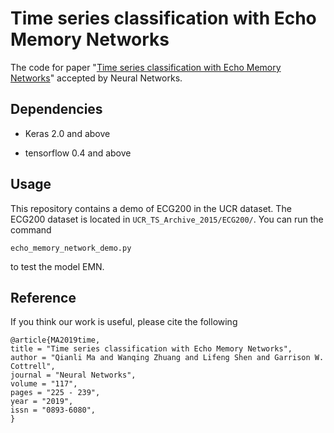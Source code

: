 # Time series classification with Echo Memory Networks
The code for paper "[Time series classification with Echo Memory Networks](https://www.sciencedirect.com/science/article/pii/S0893608019301406)" accepted by Neural Networks.


## Dependencies

- Keras 2.0 and above

- tensorflow 0.4 and above


## Usage
This repository contains a demo of ECG200 in the UCR dataset.  The ECG200 dataset is located in `UCR_TS_Archive_2015/ECG200/`. You can run the command
```
echo_memory_network_demo.py
```
to test the model EMN.


## Reference

If you think our work is useful, please cite the following

```
@article{MA2019time,
title = "Time series classification with Echo Memory Networks",
author = "Qianli Ma and Wanqing Zhuang and Lifeng Shen and Garrison W. Cottrell",
journal = "Neural Networks",
volume = "117",
pages = "225 - 239",
year = "2019",
issn = "0893-6080",
}
```

